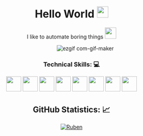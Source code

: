 <!-- Title -->
<h1 align="center">Hello World 
  <img src="https://raw.githubusercontent.com/iampavangandhi/iampavangandhi/master/gifs/Hi.gif" 
       width="30px">
  </h2></h1>



<!-- Quote -->
<p align="center">I like to automate boring things
<img src="https://media.giphy.com/media/13HgwGsXF0aiGY/giphy.gif"
     width="30px"</p>
  
  <!-- Social Network -->





<!-- Background -->

<!-- I do add this "&nbsp;" because I can't center the GIFT, let me know if you know how do it -->
&nbsp;&nbsp;&nbsp;&nbsp;&nbsp;&nbsp;&nbsp;&nbsp;&nbsp;&nbsp;&nbsp;&nbsp;&nbsp;&nbsp;&nbsp;&nbsp;&nbsp;&nbsp;&nbsp;&nbsp;&nbsp;&nbsp;&nbsp;&nbsp;&nbsp;&nbsp;&nbsp;&nbsp;&nbsp;&nbsp;&nbsp;&nbsp;&nbsp;&nbsp;&nbsp;&nbsp;&nbsp;&nbsp;&nbsp;&nbsp;&nbsp;&nbsp;&nbsp;&nbsp;&nbsp;&nbsp;&nbsp;&nbsp;&nbsp;&nbsp;&nbsp;&nbsp;&nbsp;
![ezgif com-gif-maker](https://media.giphy.com/media/3o6ZtecCUZPSySb7Wg/giphy.gif)


<!-- Technical Skills -->
<p><H3 align="center"><strong> Technical Skills: 💻 </strong></p>
 
  
  <code><img height="40" src="https://user-images.githubusercontent.com/69777001/133913412-a937e8b4-db86-41e6-a47f-b232200f264d.png"></code>
  <code><img height="40" src="https://user-images.githubusercontent.com/69777001/133913428-19c585b0-a8c1-4a6b-a523-404a9d6c3cda.png"></code>
  <code><img height="40" src="https://user-images.githubusercontent.com/69777001/133913458-93bf7d03-65a9-4e2c-8525-8f063b75ccfb.png"></code>
  <code><img height="40" src="https://user-images.githubusercontent.com/69777001/133913488-16fbf6e9-196f-4daa-8ac4-04b069aef827.png"></code>
  <code><img height="40" src="https://user-images.githubusercontent.com/69777001/133913521-d086dadc-ae9c-4789-98f7-c8e081c9c37f.png"></code>
  <code><img height="40" src="https://user-images.githubusercontent.com/69777001/133913554-13d04ab2-9613-42c1-9d3f-58bef114b4cc.png"></code>
  <code><img height="40" src="https://user-images.githubusercontent.com/69777001/133913586-a84020be-f293-4c19-94fe-a8411079f2a9.png"></code>
  <code><img height="40" src="https://user-images.githubusercontent.com/69777001/133913602-834a236d-0db0-4826-bede-1595c08524c5.png"></code>
  
  
<!-- GitHub Stats -->
<H2 align="center"><strong>GitHub Statistics: 📈
  </strong>
</H2>
    <p align="center">
      <div align="center">
    </p>
    
<a href="https://github.com/Lunox-code?tab=repositories">
  <img align="center" 
       src="https://camo.githubusercontent.com/96a9dd1d1b8ab4c36f34d1384e0958e63f977d4d24f44e19838cb30756d04ce8/68747470733a2f2f6769746875622d726561646d652d73746174732e76657263656c2e6170702f6170693f757365726e616d653d616e7572616768617a72612673686f775f69636f6e733d7472756526686964653d636f6e74726962732c7072732663616368655f7365636f6e64733d3836343030267468656d653d6e696768746f776c" 
       alt='Ruben's favorite languages" />
</a>
  

